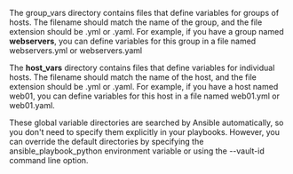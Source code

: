 The group_vars directory contains files that define variables for groups of hosts. The filename should match the name of the group, and the file extension should be .yml or .yaml. For example, if you have a group named **webservers**, you can define variables for this group in a file named webservers.yml or webservers.yaml

The **host_vars** directory contains files that define variables for individual hosts. The filename should match the name of the host, and the file extension should be .yml or .yaml. For example, if you have a host named web01, you can define variables for this host in a file named web01.yml or web01.yaml.

These global variable directories are searched by Ansible automatically, so you don't need to specify them explicitly in your playbooks. However, you can override the default directories by specifying the ansible_playbook_python environment variable or using the --vault-id command line option.